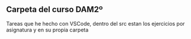 ## Carpeta del curso DAM2º

Tareas que he hecho con VSCode, dentro del src estan los ejercicios por asignatura y en su propia carpeta

